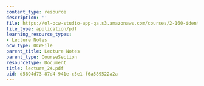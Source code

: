 ```yaml
---
content_type: resource
description: ''
file: https://ol-ocw-studio-app-qa.s3.amazonaws.com/courses/2-160-identification-estimation-and-learning-spring-2006/d5894d7387d4941ec5e1f6a589522a2a_lecture_24.pdf
file_type: application/pdf
learning_resource_types:
- Lecture Notes
ocw_type: OCWFile
parent_title: Lecture Notes
parent_type: CourseSection
resourcetype: Document
title: lecture_24.pdf
uid: d5894d73-87d4-941e-c5e1-f6a589522a2a
---
```

